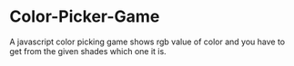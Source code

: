 # Color-Picker-Game
A javascript color picking game shows rgb value of color and you have to get from the given shades which one it is. 
